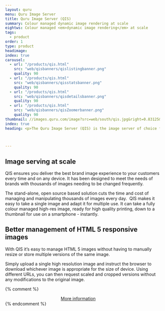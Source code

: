 ```yaml
---
layout: quru
menu: Quru Image Server
title: Quru Image Server (QIS)
summary: Colour managed dynamic image rendering at scale
eightws: Colour managed <em>dynamic image rendering</em> at scale
tags:
  - product
order: 1
type: product
headimage:
index: true
carousel:
  - url: "/products/qis.html"
    src: "web/qisbanners/qislistingbanner.png"
    quality: 90
  - url: "/products/qis.html"
    src: "web/qisbanners/qisstatsbanner.png"
    quality: 90
  - url: "/products/qis.html"
    src: "web/qisbanners/qisdetailsbanner.png"
    quality: 90
  - url: "/products/qis.html"
    src: "web/qisbanners/qisZoomerbanner.png"
    quality: 90
thumbnail: //images.quru.com/image?src=web/south/qis.jpg&right=0.83125&width=276
index: true
heading: <p>The Quru Image Server (QIS) is the image server of choice for serious business demands, delivering perfect detailed images, cost effectively, at scale.</p><p>QIS makes it easy to manage thousands of images at the same time across any device. Consumers quickly abandon websites that don’t meet their high expectations and brands that sell a high number of products or manage significant collections, have to manage very large numbers of images every day. If the images are not crystal clear on any device, customers will move on and opportunities will be lost.</p><p>Managing large numbers of images is challenging – the mix of formats, shapes, resolutions, devices – and can be expensive. Bonhams, a world leading fine art and antiques auctioneer, manage their library of 1M+ images using QIS to replace existing systems that were defeated by the scale of the challenge.</p>
 


---
```


## Image serving at scale

QIS ensures you deliver the best brand image experience to your customers every time and on any device. It has been designed to meet the needs of brands with thousands of images needing to be changed frequently.

The stand-alone, open source based solution cuts the time and cost of managing and manipulating thousands of images every day. 
QIS makes it easy to take a single image and adapt it for multiple use. It can take a fully colour managed high-res image, ready for high quality printing, down to a thumbnail for use on a smartphone - instantly.

## Better management of HTML 5 responsive images

With QIS it’s easy to manage HTML 5 images without having to manually resize or store multiple versions of the same image.

Simply upload a single high resolution image and instruct the browser to download whichever image is appropriate for the size of device. Using different URLs, you can then request scaled and cropped versions without any modifications to the original image.


{% comment %}
<center><a href="https://qisphotos.github.io/" class="button" id="qis_for_business" style="margin-right: 2em;">More information</a></center>
{% endcomment %}
